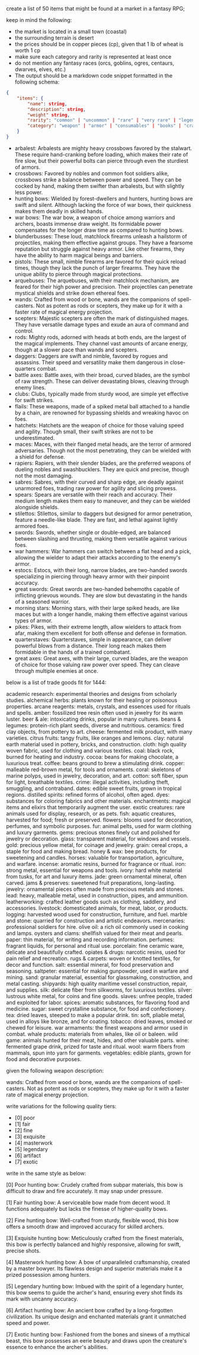create a list of 50 items that might be found at a market in a fantasy RPG;

keep in mind the following:
* the market is located in a small town (coastal)
* the surrounding terrain is desert
* the prices should be in copper pieces (cp), given that 1 lb of wheat is worth 1 cp
* make sure each category and rarity is represented at least once
* do not mention any fantasy races (orcs, goblins, ogres, centaurs, dwarves, elves, etc.)
* The output should be a markdown code snippet formatted in the following schema:
```json
{
    "items": {
        "name": string,
        "description": string,
        "weight" string,
        "rarity": "common" | "uncommon" | "rare" | "very rare" | "legendary",
        "category": "weapon" | "armor" | "consumables" | "books" | "crafting reagents" | "misc"
    }
}
```

* arbalest: Arbalests are mighty heavy crossbows favored by the stalwart. These require hand-cranking before loading, which makes their rate of fire slow, but their powerful bolts can pierce through even the sturdiest of armors.
* crossbows: Favored by nobles and common foot soldiers alike, crossbows strike a balance between power and speed. They can be cocked by hand, making them swifter than arbalests, but with slightly less power.
* hunting bows: Wielded by forest-dwellers and hunters, hunting bows are swift and silent. Although lacking the force of war bows, their quickness makes them deadly in skilled hands.
* war bows: The war bow, a weapon of choice among warriors and archers, boasts immense draw weight. Its formidable power compensates for the longer draw time as compared to hunting bows.
* blunderbusses: These loud, matchlock firearms unleash a hailstorm of projectiles, making them effective against groups. They have a fearsome reputation but struggle against heavy armor. Like other firearms, they have the ability to harm magical beings and barriers.
* pistols: These small, nimble firearms are favored for their quick reload times, though they lack the punch of larger firearms. They have the unique ability to pierce through magical protections.
* arquebuses: The arquebuses, with their matchlock mechanism, are feared for their high power and precision. Their projectiles can penetrate mystical shields and strike down ethereal foes.
* wands: Crafted from wood or bone, wands are the companions of spell-casters. Not as potent as rods or scepters, they make up for it with a faster rate of magical energy projection.
* scepters: Majestic scepters are often the mark of distinguished mages. They have versatile damage types and exude an aura of command and control.
* rods: Mighty rods, adorned with heads at both ends, are the largest of the magical implements. They channel vast amounts of arcane energy, though at a slower pace than wands and scepters.
* daggers: Daggers are swift and nimble, favored by rogues and assassins. Their speed and versatility make them dangerous in close-quarters combat.
* battle axes: Battle axes, with their broad, curved blades, are the symbol of raw strength. These can deliver devastating blows, cleaving through enemy lines.
* clubs: Clubs, typically made from sturdy wood, are simple yet effective for swift strikes.
* flails: These weapons, made of a spiked metal ball attached to a handle by a chain, are renowned for bypassing shields and wreaking havoc on foes.
* hatchets: Hatchets are the weapon of choice for those valuing speed and agility. Though small, their swift strikes are not to be underestimated.
* maces: Maces, with their flanged metal heads, are the terror of armored adversaries. Though not the most penetrating, they can be wielded with a shield for defense.
* rapiers: Rapiers, with their slender blades, are the preferred weapons of dueling nobles and swashbucklers. They are quick and precise, though not the most damaging.
* sabres: Sabres, with their curved and sharp edge, are deadly against unarmored foes, trading raw power for agility and slicing prowess.
* spears: Spears are versatile with their reach and accuracy. Their medium length makes them easy to maneuver, and they can be wielded alongside shields.
* stilettos: Stilettos, similar to daggers but designed for armor penetration, feature a needle-like blade. They are fast, and lethal against lightly armored foes.
* swords: Swords, whether single or double-edged, are balanced between slashing and thrusting, making them versatile against various foes.
* war hammers: War hammers can switch between a flat head and a pick, allowing the wielder to adapt their attacks according to the enemy's armor.
* estocs: Estocs, with their long, narrow blades, are two-handed swords specializing in piercing through heavy armor with their pinpoint accuracy.
* great swords: Great swords are two-handed behemoths capable of inflicting grievous wounds. They are slow but devastating in the hands of a seasoned warrior.
* morning stars: Morning stars, with their large spiked heads, are like maces but with a longer handle, making them effective against various types of armor.
* pikes: Pikes, with their extreme length, allow wielders to attack from afar, making them excellent for both offense and defense in formation.
* quarterstaves: Quarterstaves, simple in appearance, can deliver powerful blows from a distance. Their long reach makes them formidable in the hands of a trained combatant.
* great axes: Great axes, with their large, curved blades, are the weapon of choice for those valuing raw power over speed. They can cleave through multiple enemies at once.


below is a list of trade goods fit for 1444:

academic research: experimental theories and designs from scholarly studies.
alchemical herbs: plants known for their healing or poisonous properties.
arcane reagents: metals, crystals, and essences used for rituals and spells.
amber: fossilized tree resin often used in jewelry for its warm luster.
beer & ale: intoxicating drinks, popular in many cultures.
beans & legumes: protein-rich plant seeds, diverse and nutritious.
ceramics: fired clay objects, from pottery to art.
cheese: fermented milk product, with many varieties.
citrus fruits: tangy fruits, like oranges and lemons.
clay: natural earth material used in pottery, bricks, and construction.
cloth: high quality woven fabric, used for clothing and various textiles.
coal: black rock, burned for heating and industry.
cocoa: beans for making chocolate, a luxurious treat.
coffee: beans ground to brew a stimulating drink.
copper: malleable red-brown metal, for tools and ornaments.
coral: skeletons of marine polyps, used in jewelry, decoration, and art.
cotton: soft fiber, spun for light, breathable textiles.
crime: illegal activities, including theft, smuggling, and contraband.
dates: edible sweet fruits, grown in tropical regions.
distilled spirits: refined forms of alcohol, often aged.
dyes: substances for coloring fabrics and other materials.
enchantments: magical items and elixirs that temporarily augment the user.
exotic creatures: rare animals used for display, research, or as pets.
fish: aquatic creatures, harvested for food; fresh or preserved.
flowers: blooms used for decoration, perfumes, and symbolic purposes.
fur: animal pelts, used for warm clothing and luxury garments.
gems: precious stones finely cut and polished for jewelry or decoration.
glass: transparent material, for windows and vessels.
gold: precious yellow metal, for coinage and jewelry.
grain: cereal crops, a staple for food and making bread.
honey & wax: bee products, for sweetening and candles.
horses: valuable for transportation, agriculture, and warfare.
incense: aromatic resins, burned for fragrance or ritual.
iron: strong metal, essential for weapons and tools.
ivory: hard white material from tusks, for art and luxury items.
jade: green ornamental mineral, often carved.
jams & preserves: sweetened fruit preparations, long-lasting.
jewelry: ornamental pieces often made from precious metals and stones.
lead: heavy, malleable metal, used in construction, pipes, and ammunition.
leatherworking: crafted leather goods such as clothing, saddlery, and accessories. 
livestock: domesticated animals, for meat, labor, or products.
logging: harvested wood used for construction, furniture, and fuel.
marble and stone: quarried for construction and artistic endeavors.
mercenaries: professional soldiers for hire.
olive oil: a rich oil commonly used in cooking and lamps.
oysters and clams: shellfish valued for their meat and pearls.
paper: thin material, for writing and recording information.
perfumes: fragrant liquids, for personal and ritual use.
porcelain: fine ceramic ware, delicate and beautifully crafted.
opiates & drugs: narcotic resins, used for pain relief and recreation.
rugs & carpets: woven or knotted textiles, for decor and function.
salt: essential mineral, for food preservation and seasoning.
saltpeter: essential for making gunpowder, used in warfare and mining.
sand: granular material, essential for glassmaking, construction, and metal casting.
shipyards: high quality maritime vessel construction, repair, and supplies.
silk: delicate fiber from silkworms, for luxurious textiles.
silver: lustrous white metal, for coins and fine goods.
slaves: unfree people, traded and exploited for labor.
spices: aromatic substances, for flavoring food and medicine.
sugar: sweet crystalline substance, for food and confectionery.
tea: dried leaves, steeped to make a popular drink.
tin: soft, pliable metal, used in alloys like bronze, and for coating.
tobacco: dried leaves, smoked or chewed for leisure.
war armaments: the finest weapons and armor used in combat.
whale products: materials from whales, like oil or baleen.
wild game: animals hunted for their meat, hides, and other valuable parts.
wine: fermented grape drink, prized for taste and ritual.
wool: warm fibers from mammals, spun into yarn for garments.
vegetables: edible plants, grown for food and decorative purposes.

given the following weapon description:

wands: Crafted from wood or bone, wands are the companions of spell-casters. Not as potent as rods or scepters, they make up for it with a faster rate of magical energy projection.

write variations for the following quality tiers:
* [0] poor
* [1] fair
* [2] fine
* [3] exquisite
* [4] masterwork
* [5] legendary
* [6] artifact
* [7] exotic

write in the same style as below:

[0] Poor hunting bow: Crudely crafted from subpar materials, this bow is difficult to draw and fire accurately. It may snap under pressure.

[1] Fair hunting bow: A serviceable bow made from decent wood. It functions adequately but lacks the finesse of higher-quality bows.

[2] Fine hunting bow: Well-crafted from sturdy, flexible wood, this bow offers a smooth draw and improved accuracy for skilled archers.

[3] Exquisite hunting bow: Meticulously crafted from the finest materials, this bow is perfectly balanced and highly responsive, allowing for swift, precise shots.

[4] Masterwork hunting bow: A bow of unparalleled craftsmanship, created by a master bowyer. Its flawless design and superior materials make it a prized possession among hunters.

[5] Legendary hunting bow: Imbued with the spirit of a legendary hunter, this bow seems to guide the archer's hand, ensuring every shot finds its mark with uncanny accuracy.

[6] Artifact hunting bow: An ancient bow crafted by a long-forgotten civilization. Its unique design and enchanted materials grant it unmatched speed and power.

[7] Exotic hunting bow: Fashioned from the bones and sinews of a mythical beast, this bow possesses an eerie beauty and draws upon the creature's essence to enhance the archer's abilities.